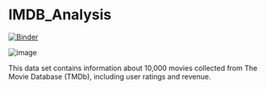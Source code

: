 # IMDB_Analysis
[![Binder](https://mybinder.org/badge_logo.svg)](https://mybinder.org/v2/gh/JustJordanT/IMDB_Analysis/edit/main/README.md/HEAD)

![image](https://user-images.githubusercontent.com/38886930/117200153-bc4dd980-adb0-11eb-87d0-a71364aaaffc.png)

This data set contains information about 10,000 movies collected from The Movie Database (TMDb), including user ratings and revenue.
